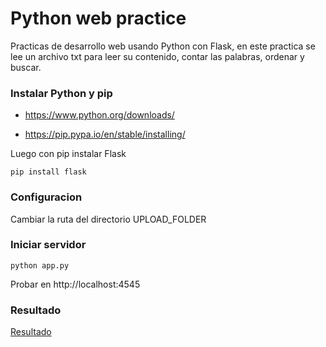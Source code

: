 
# Python web practice


Practicas de desarrollo web usando Python con Flask, en este practica se lee un archivo txt para leer su contenido, contar las palabras, ordenar y buscar.


### Instalar Python y pip

-  https://www.python.org/downloads/

-  https://pip.pypa.io/en/stable/installing/

Luego con pip instalar Flask

    pip install flask

### Configuracion

Cambiar la ruta del directorio UPLOAD_FOLDER

### Iniciar servidor

    python app.py

Probar en http://localhost:4545

### Resultado

[Resultado](http://i.imgur.com/yTgi6Ft.png)